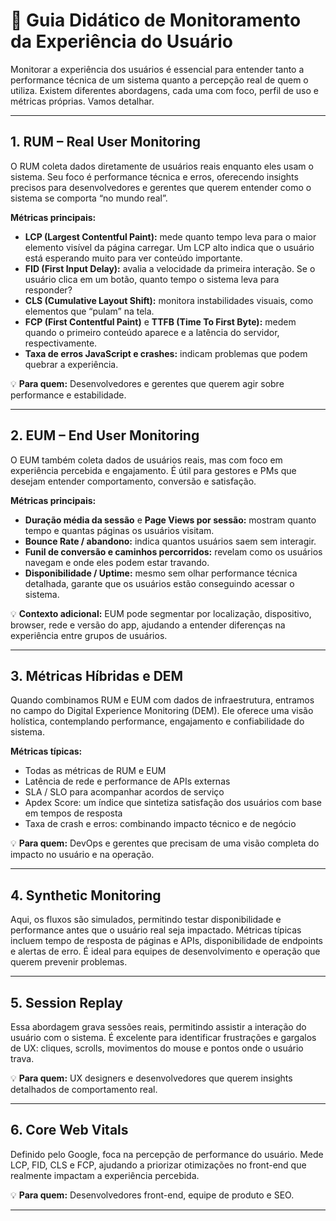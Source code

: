 # 🧠 Guia Didático de Monitoramento da Experiência do Usuário

Monitorar a experiência dos usuários é essencial para entender tanto a performance técnica de um sistema quanto a percepção real de quem o utiliza. Existem diferentes abordagens, cada uma com foco, perfil de uso e métricas próprias. Vamos detalhar.

---

## 1. RUM – Real User Monitoring

O RUM coleta dados diretamente de usuários reais enquanto eles usam o sistema. Seu foco é performance técnica e erros, oferecendo insights precisos para desenvolvedores e gerentes que querem entender como o sistema se comporta “no mundo real”.

**Métricas principais:**

- **LCP (Largest Contentful Paint):** mede quanto tempo leva para o maior elemento visível da página carregar. Um LCP alto indica que o usuário está esperando muito para ver conteúdo importante.
- **FID (First Input Delay):** avalia a velocidade da primeira interação. Se o usuário clica em um botão, quanto tempo o sistema leva para responder?
- **CLS (Cumulative Layout Shift):** monitora instabilidades visuais, como elementos que “pulam” na tela.
- **FCP (First Contentful Paint)** e **TTFB (Time To First Byte):** medem quando o primeiro conteúdo aparece e a latência do servidor, respectivamente.
- **Taxa de erros JavaScript e crashes:** indicam problemas que podem quebrar a experiência.

💡 **Para quem:** Desenvolvedores e gerentes que querem agir sobre performance e estabilidade.

---

## 2. EUM – End User Monitoring

O EUM também coleta dados de usuários reais, mas com foco em experiência percebida e engajamento. É útil para gestores e PMs que desejam entender comportamento, conversão e satisfação.

**Métricas principais:**

- **Duração média da sessão** e **Page Views por sessão:** mostram quanto tempo e quantas páginas os usuários visitam.
- **Bounce Rate / abandono:** indica quantos usuários saem sem interagir.
- **Funil de conversão e caminhos percorridos:** revelam como os usuários navegam e onde eles podem estar travando.
- **Disponibilidade / Uptime:** mesmo sem olhar performance técnica detalhada, garante que os usuários estão conseguindo acessar o sistema.

💡 **Contexto adicional:** EUM pode segmentar por localização, dispositivo, browser, rede e versão do app, ajudando a entender diferenças na experiência entre grupos de usuários.

---

## 3. Métricas Híbridas e DEM

Quando combinamos RUM e EUM com dados de infraestrutura, entramos no campo do Digital Experience Monitoring (DEM). Ele oferece uma visão holística, contemplando performance, engajamento e confiabilidade do sistema.

**Métricas típicas:**

- Todas as métricas de RUM e EUM
- Latência de rede e performance de APIs externas
- SLA / SLO para acompanhar acordos de serviço
- Apdex Score: um índice que sintetiza satisfação dos usuários com base em tempos de resposta
- Taxa de crash e erros: combinando impacto técnico e de negócio

💡 **Para quem:** DevOps e gerentes que precisam de uma visão completa do impacto no usuário e na operação.

---

## 4. Synthetic Monitoring

Aqui, os fluxos são simulados, permitindo testar disponibilidade e performance antes que o usuário real seja impactado. Métricas típicas incluem tempo de resposta de páginas e APIs, disponibilidade de endpoints e alertas de erro. É ideal para equipes de desenvolvimento e operação que querem prevenir problemas.

---

## 5. Session Replay

Essa abordagem grava sessões reais, permitindo assistir a interação do usuário com o sistema. É excelente para identificar frustrações e gargalos de UX: cliques, scrolls, movimentos do mouse e pontos onde o usuário trava.

💡 **Para quem:** UX designers e desenvolvedores que querem insights detalhados de comportamento real.

---

## 6. Core Web Vitals

Definido pelo Google, foca na percepção de performance do usuário. Mede LCP, FID, CLS e FCP, ajudando a priorizar otimizações no front-end que realmente impactam a experiência percebida.

💡 **Para quem:** Desenvolvedores front-end, equipe de produto e SEO.

---
